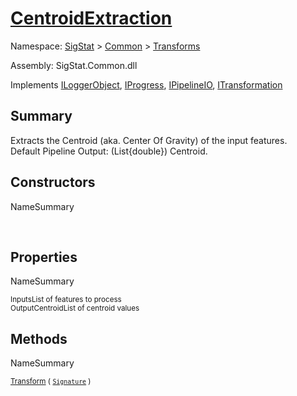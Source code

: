 # [CentroidExtraction](./CentroidExtraction.md)

Namespace: [SigStat]() > [Common](./../README.md) > [Transforms](./README.md)

Assembly: SigStat.Common.dll

Implements [ILoggerObject](./../ILoggerObject.md), [IProgress](./../Helpers/IProgress.md), [IPipelineIO](./../Pipeline/IPipelineIO.md), [ITransformation](./../ITransformation.md)

## Summary
Extracts the Centroid (aka. Center Of Gravity) of the input features.  <br> Default Pipeline Output: (List{double}) Centroid.

## Constructors

NameSummary

<sub></sub><sub></sub><br>


## Properties

NameSummary

<sub>Inputs</sub><sub>List of features to process</sub><br>
<sub>OutputCentroid</sub><sub>List of centroid values</sub><br>


## Methods

NameSummary

<sub>[Transform](./Methods/CentroidExtraction-100663554.md) ( [`Signature`](./../Signature.md) )</sub><sub></sub><br>


